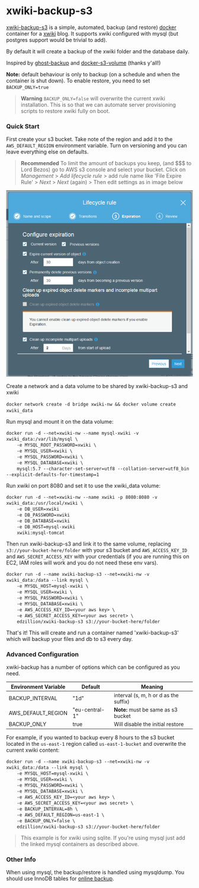 # xwiki-backup-s3

[xwiki-backup-s3] is a simple, automated, backup (and restore) [docker] container for a [xwiki] blog. It supports xwiki configured with mysql (but postgres support would be trivial to add). 

By default it will create a backup of the xwiki folder and the database daily.

Inspired by [ghost-backup] and [docker-s3-volume] (thanks y'all!)

**Note:** default behaviour is only to backup (on a schedule and when the container is shut down). To enable restore, you need to set `BACKUP_ONLY=true`

> **Warning** `BACKUP_ONLY=false` will overwrite the current xwiki installation. This is so that we can automate server provisioning scripts to restore xwiki fully on boot.

### Quick Start

First create your s3 bucket. Take note of the region and add it to the `AWS_DEFAULT_REGION` environment variable. Turn on versioning and you can leave everything else on defaults.

> **Recommended** To limit the amount of backups you keep, (and $$$ to Lord Bezos) go to AWS s3 console and select your bucket. Click on _Management_ > _Add lifecycle rule_ > add rule name like 'File Expire Rule' > _Next_ > _Next_ (again) > Then edit settings as in image below

![add bucket lifecycle rule](https://raw.githubusercontent.com/edzillion/xwiki-backup-s3/master/readme_screenshot_1.png)

Create a network and a data volume to be shared by xwiki-backup-s3 and xwiki

`docker network create -d bridge xwiki-nw && docker volume create xwiki_data`

Run mysql and mount it on the data volume:

````
docker run -d --net=xwiki-nw --name mysql-xwiki -v xwiki_data:/var/lib/mysql \
    -e MYSQL_ROOT_PASSWORD=xwiki \ 
    -e MYSQL_USER=xwiki \
    -e MYSQL_PASSWORD=xwiki \ 
    -e MYSQL_DATABASE=xwiki \
    mysql:5.7 --character-set-server=utf8 --collation-server=utf8_bin --explicit-defaults-for-timestamp=1
````

Run xwiki on port 8080 and set it to use the xwiki_data volume:

````
docker run -d --net=xwiki-nw --name xwiki -p 8080:8080 -v xwiki_data:/usr/local/xwiki \
    -e DB_USER=xwiki 
    -e DB_PASSWORD=xwiki 
    -e DB_DATABASE=xwiki 
    -e DB_HOST=mysql-xwiki 
    xwiki:mysql-tomcat
````

Then run xwiki-backup-s3 and link it to the same volume, replacing `s3://your-bucket-here/folder` with your s3 bucket and `AWS_ACCESS_KEY_ID` and `AWS_SECRET_ACCESS_KEY` with your credentials (if you are running this on EC2, IAM roles will work and you do not need these env vars). 

````
docker run -d --name xwiki-backup-s3 --net=xwiki-nw -v xwiki_data:/data --link mysql \
    -e MYSQL_HOST=mysql-xwiki \
    -e MYSQL_USER=xwiki \
    -e MYSQL_PASSWORD=xwiki \
    -e MYSQL_DATABASE=xwiki \
    -e AWS_ACCESS_KEY_ID=<your aws key> \
    -e AWS_SECRET_ACCESS_KEY=<your aws secret> \
    edzillion/xwiki-backup-s3 s3://your-bucket-here/folder
````

That's it! This will create and run a container named 'xwiki-backup-s3' which will backup your files and db to s3 every day.

### Advanced Configuration
xwiki-backup has a number of options which can be configured as you need. 

| Environment Variable  | Default       | Meaning           |
| --------------------- | ------------- | ----------------- | 
| BACKUP_INTERVAL       | "1d"   | interval (s, m, h or d as the suffix)|
| AWS_DEFAULT_REGION       | "eu-central-1"    | **Note:** must be same as s3 bucket|
| BACKUP_ONLY  | true            | Will disable the initial restore|

For example, if you wanted to backup every 8 hours to the s3 bucket located in the `us-east-1` region called `us-east-1-bucket` and overwrite the current xwiki content:

````
docker run -d --name xwiki-backup-s3 --net=xwiki-nw -v xwiki_data:/data --link mysql \
    -e MYSQL_HOST=mysql-xwiki \
    -e MYSQL_USER=xwiki \
    -e MYSQL_PASSWORD=xwiki \
    -e MYSQL_DATABASE=xwiki \
    -e AWS_ACCESS_KEY_ID=<your aws key> \
    -e AWS_SECRET_ACCESS_KEY=<your aws secret> \
    -e BACKUP_INTERVAL=8h \
    -e AWS_DEFAULT_REGION=us-east-1 \
    -e BACKUP_ONLY=false \
    edzillion/xwiki-backup-s3 s3://your-bucket-here/folder
````

> This example is for xwiki using sqlite. If you're using mysql just add the linked mysql containers as described above.

### Other Info

When using mysql, the backup/restore is handled using mysqldump. You should use InnoDB tables for [online backup].

 [xwiki-backup-s3]: https://github.com/edzillion/xwiki-backup-s3
 [docker]: https://www.docker.com/
 [xwiki]: https://xwiki.org/
 [ghost-backup]: https://github.com/bennetimo/ghost-backup
 [docker-s3-volume]: https://github.com/elementar/docker-s3-volume
 [configuration]: http://support.xwiki.org/config/#database
 [online backup]: https://dev.mysql.com/doc/refman/5.5/en/mysqldump.html